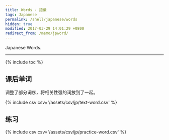 ```yaml
---
title: Words - 語彙
tags: Japanese
permalink: /shell/japanese/words
hidden: true
modified: 2017-03-29 14:01:29 +0800
redirect_from: /memo/jpword/
---
```


Japanese Words.

<!--shoreline-->
---

{% include toc %}

## 课后单词

调整了部分词序，将相关性强的词放到了一起。

{% include csv csv='/assets/csv/jp/text-word.csv' %}

## 练习

{% include csv csv='/assets/csv/jp/practice-word.csv' %}